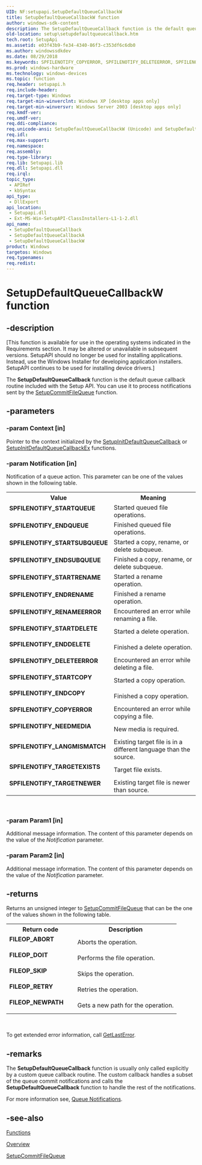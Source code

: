 ```yaml
---
UID: NF:setupapi.SetupDefaultQueueCallbackW
title: SetupDefaultQueueCallbackW function
author: windows-sdk-content
description: The SetupDefaultQueueCallback function is the default queue callback routine included with the Setup API. You can use it to process notifications sent by the SetupCommitFileQueue function.
old-location: setup\setupdefaultqueuecallback.htm
tech.root: SetupApi
ms.assetid: e03f43b9-fe34-4340-86f3-c353df6c6db0
ms.author: windowssdkdev
ms.date: 08/29/2018
ms.keywords: SPFILENOTIFY_COPYERROR, SPFILENOTIFY_DELETEERROR, SPFILENOTIFY_ENDCOPY, SPFILENOTIFY_ENDDELETE, SPFILENOTIFY_ENDQUEUE, SPFILENOTIFY_ENDRENAME, SPFILENOTIFY_ENDSUBQUEUE, SPFILENOTIFY_LANGMISMATCH, SPFILENOTIFY_NEEDMEDIA, SPFILENOTIFY_RENAMEERROR, SPFILENOTIFY_STARTCOPY, SPFILENOTIFY_STARTDELETE, SPFILENOTIFY_STARTQUEUE, SPFILENOTIFY_STARTRENAME, SPFILENOTIFY_STARTSUBQUEUE, SPFILENOTIFY_TARGETEXISTS, SPFILENOTIFY_TARGETNEWER, SetupDefaultQueueCallback, SetupDefaultQueueCallback function [Setup API], SetupDefaultQueueCallbackA, SetupDefaultQueueCallbackW, _setupapi_setupdefaultqueuecallback, setup.setupdefaultqueuecallback, setupapi/SetupDefaultQueueCallback, setupapi/SetupDefaultQueueCallbackA, setupapi/SetupDefaultQueueCallbackW
ms.prod: windows-hardware
ms.technology: windows-devices
ms.topic: function
req.header: setupapi.h
req.include-header: 
req.target-type: Windows
req.target-min-winverclnt: Windows XP [desktop apps only]
req.target-min-winversvr: Windows Server 2003 [desktop apps only]
req.kmdf-ver: 
req.umdf-ver: 
req.ddi-compliance: 
req.unicode-ansi: SetupDefaultQueueCallbackW (Unicode) and SetupDefaultQueueCallbackA (ANSI)
req.idl: 
req.max-support: 
req.namespace: 
req.assembly: 
req.type-library: 
req.lib: Setupapi.lib
req.dll: Setupapi.dll
req.irql: 
topic_type:
 - APIRef
 - kbSyntax
api_type:
 - DllExport
api_location:
 - Setupapi.dll
 - Ext-MS-Win-SetupAPI-ClassInstallers-L1-1-2.dll
api_name:
 - SetupDefaultQueueCallback
 - SetupDefaultQueueCallbackA
 - SetupDefaultQueueCallbackW
product: Windows
targetos: Windows
req.typenames: 
req.redist: 
---
```


# SetupDefaultQueueCallbackW function


## -description


<p class="CCE_Message">[This function is available for use in the operating systems indicated in the Requirements section. It may be altered or unavailable in subsequent versions.   SetupAPI should no longer be used for installing applications. Instead, use the Windows Installer for developing application installers. SetupAPI continues to be used for installing device drivers.]

The 
<b>SetupDefaultQueueCallback</b> function is the default queue callback routine included with the Setup API. You can use it to process notifications sent by the 
<a href="https://msdn.microsoft.com/c532f435-7393-49f0-975c-4c0ecca64407">SetupCommitFileQueue</a> function.


## -parameters




### -param Context [in]

Pointer to the context initialized by the 
<a href="https://msdn.microsoft.com/3ee7da67-42ff-4ea1-9c7f-6c0dcc3dc0b4">SetupInitDefaultQueueCallback</a> or 
<a href="https://msdn.microsoft.com/9376f55b-55ee-4064-8aed-264c43db0c7d">SetupInitDefaultQueueCallbackEx</a> functions.


### -param Notification [in]

Notification of a queue action. This parameter can be one of the  values shown in the following table. 



<table>
<tr>
<th>Value</th>
<th>Meaning</th>
</tr>
<tr>
<td width="40%"><a id="SPFILENOTIFY_STARTQUEUE"></a><a id="spfilenotify_startqueue"></a><dl>
<dt><b>SPFILENOTIFY_STARTQUEUE</b></dt>
</dl>
</td>
<td width="60%">
Started queued file operations.

</td>
</tr>
<tr>
<td width="40%"><a id="SPFILENOTIFY_ENDQUEUE"></a><a id="spfilenotify_endqueue"></a><dl>
<dt><b>SPFILENOTIFY_ENDQUEUE</b></dt>
</dl>
</td>
<td width="60%">
Finished queued file operations.

</td>
</tr>
<tr>
<td width="40%"><a id="SPFILENOTIFY_STARTSUBQUEUE"></a><a id="spfilenotify_startsubqueue"></a><dl>
<dt><b>SPFILENOTIFY_STARTSUBQUEUE</b></dt>
</dl>
</td>
<td width="60%">
Started a copy, rename, or delete subqueue.

</td>
</tr>
<tr>
<td width="40%"><a id="SPFILENOTIFY_ENDSUBQUEUE"></a><a id="spfilenotify_endsubqueue"></a><dl>
<dt><b>SPFILENOTIFY_ENDSUBQUEUE</b></dt>
</dl>
</td>
<td width="60%">
Finished a copy, rename, or delete subqueue.

</td>
</tr>
<tr>
<td width="40%"><a id="SPFILENOTIFY_STARTRENAME"></a><a id="spfilenotify_startrename"></a><dl>
<dt><b>SPFILENOTIFY_STARTRENAME</b></dt>
</dl>
</td>
<td width="60%">
Started a rename operation.

</td>
</tr>
<tr>
<td width="40%"><a id="SPFILENOTIFY_ENDRENAME"></a><a id="spfilenotify_endrename"></a><dl>
<dt><b>SPFILENOTIFY_ENDRENAME</b></dt>
</dl>
</td>
<td width="60%">
Finished a rename operation.

</td>
</tr>
<tr>
<td width="40%"><a id="SPFILENOTIFY_RENAMEERROR"></a><a id="spfilenotify_renameerror"></a><dl>
<dt><b>SPFILENOTIFY_RENAMEERROR</b></dt>
</dl>
</td>
<td width="60%">
Encountered an error while renaming a file.

</td>
</tr>
<tr>
<td width="40%"><a id="SPFILENOTIFY_STARTDELETE"></a><a id="spfilenotify_startdelete"></a><dl>
<dt><b>SPFILENOTIFY_STARTDELETE</b></dt>
</dl>
</td>
<td width="60%">
Started a delete operation.

</td>
</tr>
<tr>
<td width="40%"><a id="SPFILENOTIFY_ENDDELETE"></a><a id="spfilenotify_enddelete"></a><dl>
<dt><b>SPFILENOTIFY_ENDDELETE</b></dt>
</dl>
</td>
<td width="60%">
Finished a delete operation.

</td>
</tr>
<tr>
<td width="40%"><a id="SPFILENOTIFY_DELETEERROR"></a><a id="spfilenotify_deleteerror"></a><dl>
<dt><b>SPFILENOTIFY_DELETEERROR</b></dt>
</dl>
</td>
<td width="60%">
Encountered an error while deleting a file.

</td>
</tr>
<tr>
<td width="40%"><a id="SPFILENOTIFY_STARTCOPY"></a><a id="spfilenotify_startcopy"></a><dl>
<dt><b>SPFILENOTIFY_STARTCOPY</b></dt>
</dl>
</td>
<td width="60%">
Started a copy operation.

</td>
</tr>
<tr>
<td width="40%"><a id="SPFILENOTIFY_ENDCOPY"></a><a id="spfilenotify_endcopy"></a><dl>
<dt><b>SPFILENOTIFY_ENDCOPY</b></dt>
</dl>
</td>
<td width="60%">
Finished a copy operation.

</td>
</tr>
<tr>
<td width="40%"><a id="SPFILENOTIFY_COPYERROR"></a><a id="spfilenotify_copyerror"></a><dl>
<dt><b>SPFILENOTIFY_COPYERROR</b></dt>
</dl>
</td>
<td width="60%">
Encountered an error while copying a file.

</td>
</tr>
<tr>
<td width="40%"><a id="SPFILENOTIFY_NEEDMEDIA"></a><a id="spfilenotify_needmedia"></a><dl>
<dt><b>SPFILENOTIFY_NEEDMEDIA</b></dt>
</dl>
</td>
<td width="60%">
New media is required.

</td>
</tr>
<tr>
<td width="40%"><a id="SPFILENOTIFY_LANGMISMATCH"></a><a id="spfilenotify_langmismatch"></a><dl>
<dt><b>SPFILENOTIFY_LANGMISMATCH</b></dt>
</dl>
</td>
<td width="60%">
Existing target file is in a different language than the source.

</td>
</tr>
<tr>
<td width="40%"><a id="SPFILENOTIFY_TARGETEXISTS"></a><a id="spfilenotify_targetexists"></a><dl>
<dt><b>SPFILENOTIFY_TARGETEXISTS</b></dt>
</dl>
</td>
<td width="60%">
Target file exists.

</td>
</tr>
<tr>
<td width="40%"><a id="SPFILENOTIFY_TARGETNEWER_"></a><a id="spfilenotify_targetnewer_"></a><dl>
<dt><b>SPFILENOTIFY_TARGETNEWER </b></dt>
</dl>
</td>
<td width="60%">
Existing target file is newer than source.

</td>
</tr>
</table>
 


### -param Param1 [in]

Additional message information. The content of this parameter depends on the value of the <i>Notification</i> parameter.


### -param Param2 [in]

Additional message information. The content of this parameter depends on the value of the <i>Notification</i> parameter.


## -returns



Returns an unsigned integer to 
<a href="https://msdn.microsoft.com/c532f435-7393-49f0-975c-4c0ecca64407">SetupCommitFileQueue</a> that can be the one of the values shown in the following table.

<table>
<tr>
<th>Return code</th>
<th>Description</th>
</tr>
<tr>
<td width="40%">
<dl>
<dt><b>FILEOP_ABORT</b></dt>
</dl>
</td>
<td width="60%">
Aborts the operation.

</td>
</tr>
<tr>
<td width="40%">
<dl>
<dt><b>FILEOP_DOIT</b></dt>
</dl>
</td>
<td width="60%">
Performs the file operation.

</td>
</tr>
<tr>
<td width="40%">
<dl>
<dt><b>FILEOP_SKIP</b></dt>
</dl>
</td>
<td width="60%">
Skips the operation.

</td>
</tr>
<tr>
<td width="40%">
<dl>
<dt><b>FILEOP_RETRY</b></dt>
</dl>
</td>
<td width="60%">
Retries the operation.

</td>
</tr>
<tr>
<td width="40%">
<dl>
<dt><b>FILEOP_NEWPATH</b></dt>
</dl>
</td>
<td width="60%">
Gets a new path for the operation.

</td>
</tr>
</table>
 

To get extended error information, call 
<a href="https://msdn.microsoft.com/d852e148-985c-416f-a5a7-27b6914b45d4">GetLastError</a>.




## -remarks



The 
<b>SetupDefaultQueueCallback</b> function is usually only called explicitly by a custom queue callback routine. The custom callback handles a subset of the queue commit notifications and calls the 
<b>SetupDefaultQueueCallback</b> function to handle the rest of the notifications.

For more information see, 
<a href="https://msdn.microsoft.com/866e1066-b6e0-43d3-8af4-bd37fbc024e2">Queue Notifications</a>.




## -see-also




<a href="https://msdn.microsoft.com/0a9518b7-f231-48f2-ba50-5b802f8ccaed">Functions</a>



<a href="https://msdn.microsoft.com/58201596-cb8c-480a-abef-896c1f9ef098">Overview</a>



<a href="https://msdn.microsoft.com/c532f435-7393-49f0-975c-4c0ecca64407">SetupCommitFileQueue</a>
 

 

